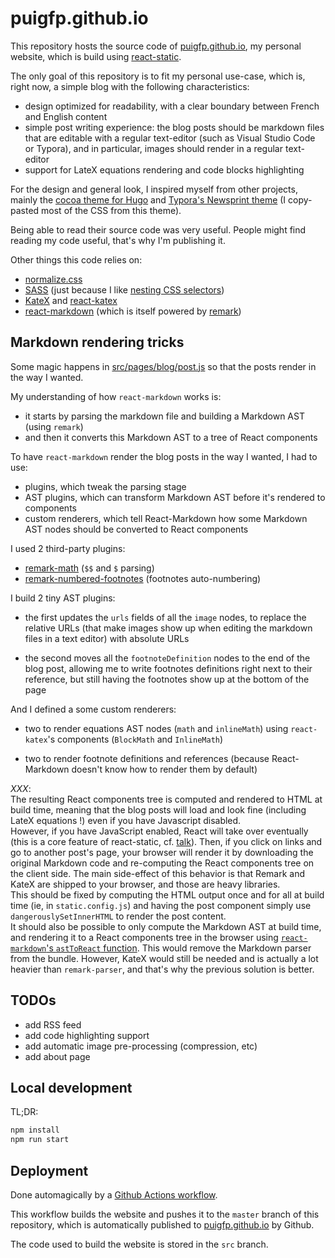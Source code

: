 # puigfp.github.io

This repository hosts the source code of [puigfp.github.io](https://puigfp.github.io), my personal website, which is build using [react-static](https://github.com/react-static/react-static).

The only goal of this repository is to fit my personal use-case, which is, right now, a simple blog with the following characteristics:

- design optimized for readability, with a clear boundary between French and English content
- simple post writing experience: the blog posts should be markdown files that are editable with a regular text-editor (such as Visual Studio Code or Typora), and in particular, images should render in a regular text-editor
- support for LateX equations rendering and code blocks highlighting

For the design and general look, I inspired myself from other projects, mainly the [cocoa theme for Hugo](https://github.com/nishanths/cocoa-hugo-theme/blob/master/screenshots.md) and [Typora's Newsprint theme](http://theme.typora.io/theme/Newsprint/) (I copy-pasted most of the CSS from this theme).

Being able to read their source code was very useful. People might find reading my code useful, that's why I'm publishing it.

Other things this code relies on:

- [normalize.css](https://necolas.github.io/normalize.css/)
- [SASS](https://sass-lang.com/) (just because I like [nesting CSS selectors](https://sass-lang.com/documentation/style-rules#nesting))
- [KateX](https://katex.org) and [react-katex](https://github.com/talyssonoc/react-katex)
- [react-markdown](https://github.com/rexxars/react-markdown) (which is itself powered by [remark](https://github.com/remarkjs/remark))

## Markdown rendering tricks

Some magic happens in [src/pages/blog/post.js](src/pages/blog/post.js) so that the posts render in the way I wanted.

My understanding of how `react-markdown` works is:

- it starts by parsing the markdown file and building a Markdown AST (using `remark`)
- and then it converts this Markdown AST to a tree of React components

To have `react-markdown` render the blog posts in the way I wanted, I had to use:
- plugins, which tweak the parsing stage
- AST plugins, which can transform Markdown AST before it's rendered to components
- custom renderers, which tell React-Markdown how some Markdown AST nodes should be converted to React components

I used 2 third-party plugins:

- [remark-math](https://github.com/remarkjs/remark-math) (`$$` and `$` parsing)
- [remark-numbered-footnotes](https://github.com/zestedesavoir/zmarkdown/tree/master/packages/remark-numbered-footnotes) (footnotes auto-numbering)

I build 2 tiny AST plugins:

- the first updates the `urls` fields of all the `image` nodes, to replace the relative URLs (that make images show up when editing the markdown files in a text editor) with absolute URLs

- the second moves all the `footnoteDefinition` nodes to the end of the blog post, allowing me to write footnotes definitions right next to their reference, but still having the footnotes show up at the bottom of the page

And I defined a some custom renderers:

- two to render equations AST nodes (`math` and `inlineMath`) using `react-katex`'s components (`BlockMath` and `InlineMath`)

- two to render footnote definitions and references (because React-Markdown doesn't know how to render them by default)

_XXX_:  
The resulting React components tree is computed and rendered to HTML at build time, meaning that the blog posts will load and look fine (including LateX equations !) even if you have Javascript disabled.  
However, if you have JavaScript enabled, React will take over eventually (this is a core feature of react-static, cf. [talk](https://youtu.be/OqbJ5swVpDQ?t=707)). Then, if you click on links and go to another post's page, your browser will render it by downloading the original Markdown code and re-computing the React components tree on the client side. The main side-effect of this behavior is that Remark and KateX are shipped to your browser, and those are heavy libraries.  
This should be fixed by computing the HTML output once and for all at build time (ie, in `static.config.js`) and having the post component simply use `dangerouslySetInnerHTML` to render the post content.  
It should also be possible to only compute the Markdown AST at build time, and rendering it to a React components tree in the browser using [`react-markdown`'s `astToReact` function](https://github.com/rexxars/react-markdown/blob/master/src/ast-to-react.js). This would remove the Markdown parser from the bundle. However, KateX would still be needed and is actually a lot heavier than `remark-parser`, and that's why the previous solution is better.

## TODOs

- add RSS feed
- add code highlighting support
- add automatic image pre-processing (compression, etc)
- add about page

## Local development

TL;DR:

```sh
npm install
npm run start
```

## Deployment

Done automagically by a [Github Actions workflow](.github/workflows/deploy.yml).

This workflow builds the website and pushes it to the `master` branch of this repository, which is automatically published to [puigfp.github.io](https://puigfp.github.io/) by Github.

The code used to build the website is stored in the `src` branch.
